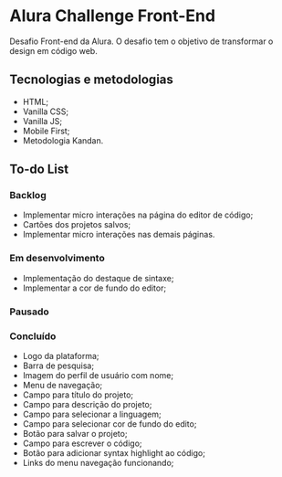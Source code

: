 # Alura Challenge Front-End
Desafio Front-end da Alura. O desafio tem o objetivo de transformar o design em código web.

## Tecnologias e metodologias
- HTML;
- Vanilla CSS;
- Vanilla JS;
- Mobile First;
- Metodologia Kandan.
  
## To-do List

### Backlog
- Implementar micro interações na página do editor de código;
- Cartões dos projetos salvos;
- Implementar micro interações nas demais páginas.

### Em desenvolvimento
- Implementação do destaque de sintaxe;
- Implementar a cor de fundo do editor;

### Pausado

### Concluído
- Logo da plataforma;
- Barra de pesquisa;
- Imagem do perfil de usuário com nome;
- Menu de navegação;
- Campo para título do projeto;
- Campo para descrição do projeto;
- Campo para selecionar a linguagem;
- Campo para selecionar cor de fundo do edito;
- Botão para salvar o projeto;
- Campo para escrever o código;
- Botão para adicionar syntax highlight ao código;
- Links do menu navegação funcionando;